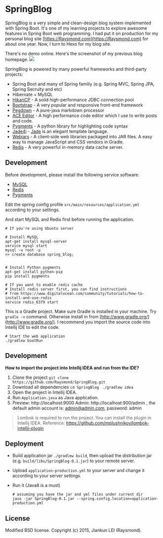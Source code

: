 SpringBlog
=====

SpringBlog is a very simple and clean-design blog system implemented with Spring Boot.
It's one of my learning projects to explore awesome features in Spring Boot web programming. I had put it on production
for my personal blog site [https://Raysmond.com](https://Raysmond.com) for about one year. Now, I turn to Hexo for my blog site.

There's no demo online. Here's the screenshot of my previous blog homepage.
![](http://7b1fa0.com1.z0.glb.clouddn.com/screencapture-blog-Raysmond-9000-1480663084590.png)

SpringBlog is powered by many powerful frameworks and third-party projects:

- Spring Boot and many of Spring familiy (e.g. Spring MVC, Spring JPA, Spring Secruity and etc)
- Hibernate + MySQL
- [HikariCP](https://github.com/brettwooldridge/HikariCP) - A solid high-performance JDBC connection pool
- [Bootstrap](https://getbootstrap.com) - A very popular and responsive front-end framework
- [Pegdown](https://github.com/sirthias/pegdown) - A pure-java markdown processor
- [ACE Editor](http://ace.c9.io/) - A high performance code editor which I use to write posts and code.
- [Pygments](http://pygments.org/) - A python library for highlighting code syntax
- [Jade4j](https://github.com/neuland/jade4j) - [Jade](http://jade-lang.com/) is an elegant template language.
- [Webjars](http://www.webjars.org/) - A client-side web libraries packaged into JAR files. A easy way to manage JavaScript and CSS vendors in Gradle.
- [Redis](http://redis.io/) - A very powerful in-memory data cache server.

## Development

Before development, please install the following service software:

- [MySQL](https://www.mysql.com)
- [Redis](http://redis.io)
- [Pygments](http://pygments.org)

Edit the spring config profile `src/main/resources/application.yml` according to your settings.

And start MySQL and Redis first before running the application.

```
# If you're using Ubuntu server

# Install MySQL
apt-get install mysql-server
service mysql start
mysql -u root -p
>> create database spring_blog;


# Install Python pygments
apt-get install python-pip
pip install pygments
```

```
# If you want to enable redis cache
# Install redis server first, you can find instructions
# from https://www.digitalocean.com/community/tutorials/how-to-install-and-use-redis
service redis_6379 start
```

This is a Gradle project. Make sure Gradle is installed in your machine.
Try `gradle -v` command. Otherwise install in from [http://www.gradle.org/](http://www.gradle.org/).
I recommend you import the source code into Intellij IDE to edit the code.

```
# Start the web application
./gradlew bootRun
```

## Development

**How to import the project into Intellij IDEA and run from the IDE?**


1. Clone the project
`git clone https://github.com/Raysmond/SpringBlog.git `
2. Download all dependencies
`cd SpringBlog `
`./gradlew idea `
3. Open the project in Intellij IDEA.
4. Run `Application.java` as Java application.
5. Preview: http://localhost:9000
    Admin: http://localhost:900/admin , the default admin account is: admin@admin.com, password: admin


> Lombok is required to run the project. You can install the plugin in Intellij IDEA.
> Reference: https://github.com/mplushnikov/lombok-intellij-plugin


## Deployment

- Build application jar `./gradlew build`, then upload the distribution jar (e.g. `build/libs/SpringBlog-0.1.jar`) to your remote server.
- Upload `application-production.yml` to your server and change it according to your server settings.
- Run it (Java8 is a must)

  ```
  # assuming you have the jar and yml files under current dir
  java -jar SpringBlog-0.1.jar --spring.config.location=application-production.yml
  ```

## License
Modified BSD license. Copyright (c) 2015, Jiankun LEI (Raysmond).
